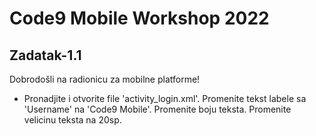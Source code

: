 # Code9 Mobile Workshop 2022

## Zadatak-1.1 
Dobrodošli na radionicu za mobilne platforme! 

- Pronadjite i otvorite file 'activity_login.xml'. Promenite tekst labele sa 'Username' na 'Code9 Mobile'.
Promenite boju teksta. Promenite velicinu teksta na 20sp.
